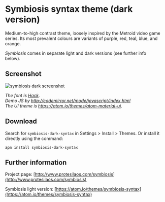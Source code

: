 # Symbiosis syntax theme (dark version)

Medium-to-high contrast theme, loosely inspired by the Metroid video game series. Its most prevalent colours are variants of purple, red, teal, blue, and orange.

*Symbiosis* comes in separate light and dark versions (see further info below).

## Screenshot

![symbiosis dark screenshot](https://raw.githubusercontent.com/protesilaos/prot16/master/symbiosis/img/symbiosis_dark_sample.png)

*The font is [Hack](https://github.com/chrissimpkins/Hack)*.  
*Demo JS by http://codemirror.net/mode/javascript/index.html*  
*The UI theme is https://atom.io/themes/atom-material-ui*.

## Download

Search for `symbiosis-dark-syntax` in Settings > Install > Themes. Or install it directly using the command:

```shell
apm install symbiosis-dark-syntax
```

## Further information

Project page: [http://www.protesilaos.com/symbiosis](http://www.protesilaos.com/symbiosis)

Symbiosis light version: [https://atom.io/themes/symbiosis-syntax](https://atom.io/themes/symbiosis-syntax)
